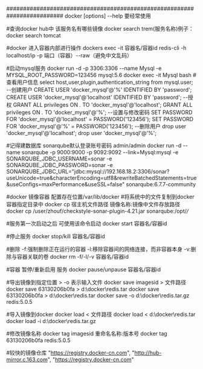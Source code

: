 #########################################################################
docker [options] --help 要经常使用

#查询docker hub中 该服务名有哪些镜像
docker search trem(服务名称)例子：docker search tomcat

#docker 进入容器内部进行操作
dockers exec -it 容器名/容器id redis-cli -h localhost/ip -p 端口（容器）--raw（避免中文乱码）


#启动mysql服务
 docker run -d  -p 3306:3306 --name Mysql  -e MYSQL_ROOT_PASSWORD=123456  mysql:5.6
 docker exec -it Mysql bash
 #查看用户信息
 select host,user,plugin,authentication_string from mysql.user;
 --创建用户
 CREATE USER 'docker_mysql'@'%' IDENTIFIED BY 'password';
 CREATE USER 'docker_mysql'@'localhost' IDENTIFIED BY 'password';
 --授权
 GRANT ALL privileges ON *.* TO 'docker_mysql'@'localhost';
 GRANT ALL privileges ON *.* TO 'docker_mysql'@'%';
 --设置与修改密码
 SET PASSWORD FOR 'docker_mysql'@'localhost' = PASSWORD('123456');
 SET PASSWORD FOR 'docker_mysql'@'%' = PASSWORD('123456');
 --删除用户
 drop user 'docker_mysql'@'localhost';
 drop user 'docker_mysql'@'%';



#记得建数据库  sonarqube默认登录账号密码 admin/admin
docker run -d --name sonarqube -p 9000:9000 -p 9092:9092 --link=Mysql:mysql
-e SONARQUBE_JDBC_USERNAME=sonar -e SONARQUBE_JDBC_PASSWORD=sonar
-e SONARQUBE_JDBC_URL="jdbc:mysql://192.168.18.2:3306/sonar?useUnicode=true&characterEncoding=utf8&rewriteBatchedStatements=true&useConfigs=maxPerformance&useSSL=false"
sonarqube:6.7.7-community


#docker 镜像容器 配置存在位置/var/lib/docker
#将系统中的文件复制到docker容器指定目录中
docker cp 宿主机文件路径  镜像名称:镜像中文件存放路径
docker cp /user/zhouf/checkstyle-sonar-plugin-4.21.jar sonarqube:/opt/*/*


#服务第一次启动之后 可使用该命令启动
docker start 容器名/容器id

#停止服务
docker stop/kill 容器名/容器id

#删除
-f:强制删除正在运行的容器
-l:移除容器间的网络连接，而非容器本身
-v:删除与容器关联的卷
docker rm -f/-l/-v 容器名/容器id

#容器 暂停/重新启用 服务
docker pause/unpause 容器名/容器id

#导出镜像到指定位置  > -o 表示输入文件
docker save imagesid > 文件路径
docker save 63130206b0fa > d:\docker\redis.tar
docker save  63130206b0fa > d:\docker\redis.tar
docker save -o d:\docker\redis.tar.gz redis:5.0.5

#导入镜像到docker
docker load < 文件路径
docker load < d:\docker\redis.tar
docker load -i d:\docker\redis.tar.gz

#修改镜像名称
docker tag imagesid  重命名名称:版本号
docker tag 63130206b0fa redis:5.0.5


#较快的镜像仓库
 "https://registry.docker-cn.com",
 "http://hub-mirror.c.163.com",
 "https://registry.docker-cn.com"